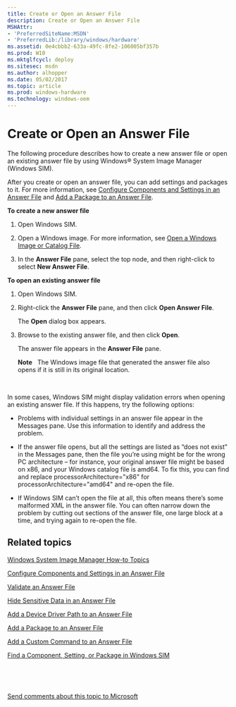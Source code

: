 ```yaml
---
title: Create or Open an Answer File
description: Create or Open an Answer File
MSHAttr:
- 'PreferredSiteName:MSDN'
- 'PreferredLib:/library/windows/hardware'
ms.assetid: 0e4cbbb2-633a-49fc-8fe2-106005bf357b
ms.prod: W10
ms.mktglfcycl: deploy
ms.sitesec: msdn
ms.author: alhopper
ms.date: 05/02/2017
ms.topic: article
ms.prod: windows-hardware
ms.technology: windows-oem
---
```


# Create or Open an Answer File


The following procedure describes how to create a new answer file or open an existing answer file by using Windows® System Image Manager (Windows SIM).

After you create or open an answer file, you can add settings and packages to it. For more information, see [Configure Components and Settings in an Answer File](configure-components-and-settings-in-an-answer-file.md) and [Add a Package to an Answer File](add-a-package-to-an-answer-file.md).

**To create a new answer file**

1.  Open Windows SIM.

2.  Open a Windows image. For more information, see [Open a Windows Image or Catalog File](open-a-windows-image-or-catalog-file.md).

3.  In the **Answer File** pane, select the top node, and then right-click to select **New Answer File**.

**To open an existing answer file**

1.  Open Windows SIM.

2.  Right-click the **Answer File** pane, and then click **Open Answer File**.

    The **Open** dialog box appears.

3.  Browse to the existing answer file, and then click **Open**.

    The answer file appears in the **Answer File** pane.

    **Note**  
    The Windows image file that generated the answer file also opens if it is still in its original location.

     

In some cases, Windows SIM might display validation errors when opening an existing answer file. If this happens, try the following options:

-   Problems with individual settings in an answer file appear in the Messages pane. Use this information to identify and address the problem.

-   If the answer file opens, but all the settings are listed as “does not exist” in the Messages pane, then the file you’re using might be for the wrong PC architecture – for instance, your original answer file might be based on x86, and your Windows catalog file is amd64. To fix this, you can find and replace processorArchitecture="x86" for processorArchitecture="amd64" and re-open the file.

-   If Windows SIM can’t open the file at all, this often means there’s some malformed XML in the answer file. You can often narrow down the problem by cutting out sections of the answer file, one large block at a time, and trying again to re-open the file.

## Related topics


[Windows System Image Manager How-to Topics](windows-system-image-manager-how-to-topics.md)

[Configure Components and Settings in an Answer File](configure-components-and-settings-in-an-answer-file.md)

[Validate an Answer File](validate-an-answer-file.md)

[Hide Sensitive Data in an Answer File](hide-sensitive-data-in-an-answer-file.md)

[Add a Device Driver Path to an Answer File](add-a-device-driver-path-to-an-answer-file.md)

[Add a Package to an Answer File](add-a-package-to-an-answer-file.md)

[Add a Custom Command to an Answer File](add-a-custom-command-to-an-answer-file.md)

[Find a Component, Setting, or Package in Windows SIM](find-a-component-setting-or-package-in-windows-sim.md)

 

 

[Send comments about this topic to Microsoft](mailto:wsddocfb@microsoft.com?subject=Documentation%20feedback%20%5Bp_wsim\p_wsim%5D:%20Create%20or%20Open%20an%20Answer%20File%20%20RELEASE:%20%2810/17/2016%29&body=%0A%0APRIVACY%20STATEMENT%0A%0AWe%20use%20your%20feedback%20to%20improve%20the%20documentation.%20We%20don't%20use%20your%20email%20address%20for%20any%20other%20purpose,%20and%20we'll%20remove%20your%20email%20address%20from%20our%20system%20after%20the%20issue%20that%20you're%20reporting%20is%20fixed.%20While%20we're%20working%20to%20fix%20this%20issue,%20we%20might%20send%20you%20an%20email%20message%20to%20ask%20for%20more%20info.%20Later,%20we%20might%20also%20send%20you%20an%20email%20message%20to%20let%20you%20know%20that%20we've%20addressed%20your%20feedback.%0A%0AFor%20more%20info%20about%20Microsoft's%20privacy%20policy,%20see%20http://privacy.microsoft.com/en-us/default.aspx. "Send comments about this topic to Microsoft")





